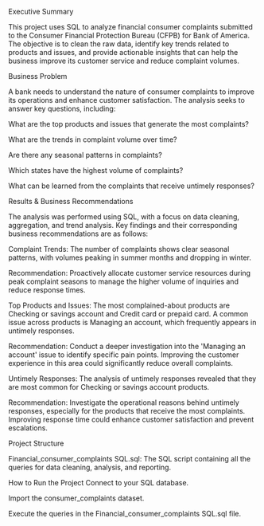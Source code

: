 Executive Summary

This project uses SQL to analyze financial consumer complaints submitted to the Consumer Financial Protection Bureau (CFPB) for Bank of America. The objective is to clean the raw data, identify key trends related to products and issues, and provide actionable insights that can help the business improve its customer service and reduce complaint volumes.

Business Problem

A bank needs to understand the nature of consumer complaints to improve its operations and enhance customer satisfaction. The analysis seeks to answer key questions, including:

What are the top products and issues that generate the most complaints?

What are the trends in complaint volume over time?

Are there any seasonal patterns in complaints?

Which states have the highest volume of complaints?

What can be learned from the complaints that receive untimely responses?

Results & Business Recommendations

The analysis was performed using SQL, with a focus on data cleaning, aggregation, and trend analysis. Key findings and their corresponding business recommendations are as follows:

Complaint Trends: The number of complaints shows clear seasonal patterns, with volumes peaking in summer months and dropping in winter.

Recommendation: Proactively allocate customer service resources during peak complaint seasons to manage the higher volume of inquiries and reduce response times.

Top Products and Issues: The most complained-about products are Checking or savings account and Credit card or prepaid card. A common issue across products is Managing an account, which frequently appears in untimely responses.

Recommendation: Conduct a deeper investigation into the 'Managing an account' issue to identify specific pain points. Improving the customer experience in this area could significantly reduce overall complaints.

Untimely Responses: The analysis of untimely responses revealed that they are most common for Checking or savings account products.

Recommendation: Investigate the operational reasons behind untimely responses, especially for the products that receive the most complaints. Improving response time could enhance customer satisfaction and prevent escalations.

Project Structure

Financial_consumer_complaints SQL.sql: The SQL script containing all the queries for data cleaning, analysis, and reporting.

How to Run the Project
Connect to your SQL database.

Import the consumer_complaints dataset.

Execute the queries in the Financial_consumer_complaints SQL.sql file.
